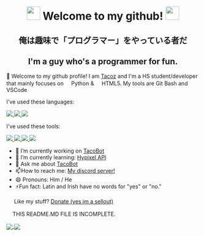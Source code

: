 <div align="center">
  <h1>
    <img
      src="https://cdn.discordapp.com/emojis/743099804279898143.gif?v=1"
      width="35px"
    />
    Welcome to my github!
    <img
      src="https://cdn.discordapp.com/emojis/743099804279898143.gif?v=1"
      width="35px"
    />
  </h1>
    <h2>俺は趣味で「プログラマー」をやっている者だ</h2> 
    <h2>I'm a guy who's a programmer for fun.</h2>
</div>

🌟 Welcome to my github profile! I am [Tacoz](https://youtube.com/tacozlmao) and I'm a HS student/developer that mainly focuses on <img src="https://www.python.org/static/opengraph-icon-200x200.png" width="16px">Python & <img src="https://upload.wikimedia.org/wikipedia/commons/thumb/6/61/HTML5_logo_and_wordmark.svg/1200px-HTML5_logo_and_wordmark.svg.png" width="16px">HTML5. My tools are Git Bash and VSCode


I've used these languages:
<div>
  <a href="https://www.python.org/">
    <img src="https://img.shields.io/badge/Python-000000?style=for-the-badge&logo=python">
  </a>
  <a href="https://www.w3schools.com/html/default.asp">
    <img src="https://img.shields.io/badge/HTML5-000000?style=for-the-badge&logo=html5">
  </a>
  <a href="https://www.javascript.com/">
    <img src="https://img.shields.io/badge/JavaScript-000000?style=for-the-badge&logo=javascript">
  </a>
</div>


I've used these tools:
<div>
  <a href="https://code.visualstudio.com/">
    <img src="https://img.shields.io/badge/VS_Code-000000?style=for-the-badge&logo=Visual-Studio-Code&logoColor=0766B7">
  </a>
  <a href="https://git-scm.com/">
    <img src="https://img.shields.io/badge/GIT-000000?style=for-the-badge&logo=git">
  </a>
  <a href="https://github.com/NotTacoz">
    <img src="https://img.shields.io/badge/GITHUB-000000?style=for-the-badge&logo=github">
  </a>
  <a href="https://github.com/psf/black">
    <img src="https://img.shields.io/badge/Black-000000?style=for-the-badge">
  </a>
</div>


<ul>
    <li>🔭 I’m currently working on <a href="https://github.com/NotTacoz/TacoBot" target="_blank">TacoBot</a></li>
    <li>🌱 I’m currently learning: <a href="https://hypixel.net/threads/guide-using-the-hypixel-api-with-python.2596749/" target="_blank">Hypixel API</a></li>
  <li>💬 Ask me about <a href="https://github.com/NotTacoz/TacoBot" target="_blank">TacoBot</a></li>
    <li>📫How to reach me: <a href="https://discord.io/tacoz" target="_blank">My discord server!</a></li>
    <li>😄 Pronouns: Him / He</li>
    <li>⚡Fun fact: Latin and Irish have no words for "yes" or "no."</li>
</ul>

<img src="https://ibsintelligence.com/wp-content/uploads/2020/05/pp_v_rgb.png" width="16px"/> Like my stuff? [Donate (yes im a sellout)](https://ko-fi.com/tacoz)

<img src="https://media.tenor.com/images/ef1cfa38bfa0d9d01fa77d3166dfa9a9/tenor.gif" width="16px">THIS README.MD FILE IS INCOMPLETE.

  <a href="">
    <img
      align="center"
      src="https://github-readme-stats.vercel.app/api?username=nottacoz&count_private=true&include_all_commits=true&show_icons=true&theme=chartreuse-dark"
    />
  </a>
  <a href="">
    <img
      align="center"
      src="https://github-readme-stats.vercel.app/api/top-langs/?username=nottacoz&layout=compact&theme=chartreuse-dark"
    />
  </a>


  <!--
NotTacoz 2020 DO NOT USE / DISTRUBUTE
--></h1>
